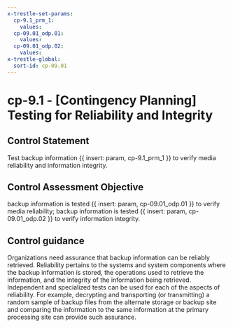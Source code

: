 ```yaml
---
x-trestle-set-params:
  cp-9.1_prm_1:
    values:
  cp-09.01_odp.01:
    values:
  cp-09.01_odp.02:
    values:
x-trestle-global:
  sort-id: cp-09.01
---
```


# cp-9.1 - \[Contingency Planning\] Testing for Reliability and Integrity

## Control Statement

Test backup information {{ insert: param, cp-9.1_prm_1 }} to verify media reliability and information integrity.

## Control Assessment Objective

backup information is tested {{ insert: param, cp-09.01_odp.01 }} to verify media reliability;
backup information is tested {{ insert: param, cp-09.01_odp.02 }} to verify information integrity.

## Control guidance

Organizations need assurance that backup information can be reliably retrieved. Reliability pertains to the systems and system components where the backup information is stored, the operations used to retrieve the information, and the integrity of the information being retrieved. Independent and specialized tests can be used for each of the aspects of reliability. For example, decrypting and transporting (or transmitting) a random sample of backup files from the alternate storage or backup site and comparing the information to the same information at the primary processing site can provide such assurance.
